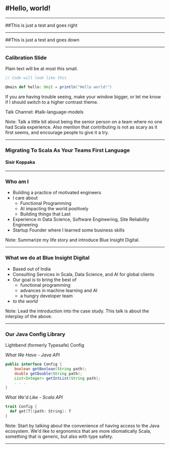 ## #Hello, world!

---

##This is just a test and goes right

---

##This is just a test and goes down

---

### Calibration Slide

Plain text will be at most this small.

```scala 3
// Code will look like this

@main def hello: Unit = println("Hello world!")
```

If you are having trouble seeing, make your window bigger,
or let me know if I should switch to a higher contrast theme.

Talk Channel: #talk-language-models

Note: Talk a little bit about being the senior person on a team
where no one had Scala experience. Also mention that contributing
is not as scary as it first seems, and encourage people to give
it a try.

---

### Migrating To Scala As Your Teams First Language

#### Sisir Koppaka

---

### Who am I

- Building a practice of motivated engineers
- I care about
  - Functional Programming
  - AI impacting the world positively
  - Building things that Last
- Experience in Data Science, Software Engineering, Site Reliability Engineering
- Startup Founder where I learned some business skills

Note: Summarize my life story and introduce Blue Insight Digital.

---

### What we do at Blue Insight Digital

- Based out of India
- Consulting Services in Scala, Data Science, and AI for global clients
- Our goal is to bring the best of
  - functional programming
  - advances in machine learning and AI
  - a hungry developer team
- _to the world_

Note: Lead the introduction into the case study. This talk is about the interplay of the above.

---

### Our Java Config Library

Lightbend (formerly Typesafe) Config

_What We Have - Java API_

<!-- .element: class="fragment" data-fragment-index="1" -->

```java
public interface Config {
    boolean getBoolean(String path);
    double getDouble(String path);
    List<Integer> getIntList(String path);
    . . .
}
```

<!-- .element: class="fragment" data-fragment-index="1" -->

_What We'd Like - Scala API_

<!-- .element: class="fragment" data-fragment-index="2" -->

```scala 3
trait Config {
  def get[T](path: String): T
}
```

<!-- .element: class="fragment" data-fragment-index="2" -->

Note: Start by talking about the convenience of having access to the Java ecosystem.
We'd like to ergonomics that are more idiomatically Scala, something that is generic, but also with type safety.

---
